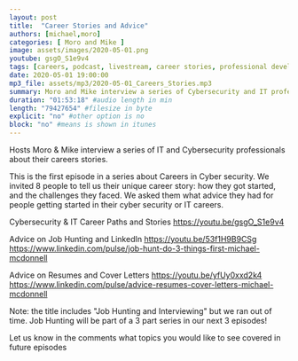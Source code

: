 ```yaml
---
layout: post
title:  "Career Stories and Advice"
authors: [michael,moro]
categories: [ Moro and Mike ]
image: assets/images/2020-05-01.png
youtube: gsgO_S1e9v4
tags: [careers, podcast, livestream, career stories, professional development]
date: 2020-05-01 19:00:00
mp3_file: assets/mp3/2020-05-01_Careers_Stories.mp3
summary: Moro and Mike interview a series of Cybersecurity and IT professionals about their career stories and advice for career development.
duration: "01:53:18" #audio length in min
length: "79427654" #filesize in byte
explicit: "no" #other option is no
block: "no" #means is shown in itunes
---
```

Hosts Moro &amp; Mike interview a series of IT and Cybersecurity professionals about their careers stories.

This is the first episode in a series about Careers in Cyber security. We invited 8 people to tell us their unique career story: how they got started, and the challenges they faced. We asked them what advice they had for people getting started in their cyber security or IT careers.

Cybersecurity & IT Career Paths and Stories
  <https://youtu.be/gsgO_S1e9v4>

Advice on Job Hunting and LinkedIn
  <https://youtu.be/53f1H9B9CSg>
  <https://www.linkedin.com/pulse/job-hunt-do-3-things-first-michael-mcdonnell>

Advice on Resumes and Cover Letters
  <https://youtu.be/yfUy0xxd2k4>
  <https://www.linkedin.com/pulse/advice-resumes-cover-letters-michael-mcdonnell>

Note: the title includes "Job Hunting and Interviewing" but we ran out of time. Job Hunting will be part of a 3 part series in our next 3 episodes!

Let us know in the comments what topics you would like to see covered in future episodes 
